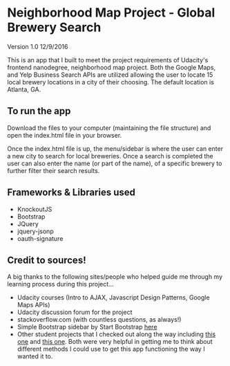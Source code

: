 # Neighborhood Map Project - Global Brewery Search
Version 1.0 12/9/2016

This is an app that I built to meet the project requirements of Udacity's frontend nanodegree, neighborhood map project. Both the Google Maps, and Yelp Business Search APIs are utilized allowing the user to locate 15 local brewery locations in a city of their choosing. The default location is Atlanta, GA.

## To run the app

Download the files to your computer (maintaining the file structure) and open the index.html file in your browser.

Once the index.html file is up, the menu/sidebar is where the user can enter a new city to search for local breweries. Once a search is completed the user can also enter the name (or part of the name), of a specific brewery to further filter their search results.

## Frameworks & Libraries used

- KnockoutJS
- Bootstrap
- JQuery
- jquery-jsonp
- oauth-signature

## Credit to sources!

A big thanks to the following sites/people who helped guide me through my learning process during this project...

- Udacity courses (Intro to AJAX, Javascript Design Patterns, Google Maps APIs)
- Udacity discussion forum for the project
- stackoverflow.com (with countless questions, as always!)
- Simple Bootstrap sidebar by Start Bootstrap [here](https://startbootstrap.com/template-overviews/simple-sidebar/)
- Other student projects that I checked out along the way including [this one](https://github.com/justintemps/frontend-nanodegree-neighborhood-map) and [this one](https://github.com/justinrboone/Brewery-Finder). Both were very helpful in getting me to think about different methods I could use to get this app functioning the way I wanted it to.









